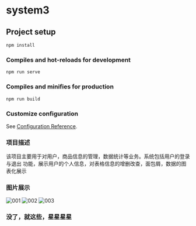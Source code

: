 # system3

## Project setup
```
npm install
```

### Compiles and hot-reloads for development
```
npm run serve
```

### Compiles and minifies for production
```
npm run build
```

### Customize configuration
See [Configuration Reference](https://cli.vuejs.org/config/).

### 项目描述
该项目主要用于对用户，商品信息的管理，数据统计等业务。系统包括用户的登录与退出
功能，展示用户的个人信息，对表格信息的增删改查，面包屑，数据的图表化展示

### 图片展示
![001](https://user-images.githubusercontent.com/79975411/195597652-30a8fb44-cd84-4b00-b320-f9ce8fab3965.jpg)
![002](https://user-images.githubusercontent.com/79975411/195597680-e8a21d81-4e34-46f9-a479-10fdfaba6448.jpg)
![003](https://user-images.githubusercontent.com/79975411/195597697-37d91294-7247-4fdc-bfa7-20b4f2e33861.jpg)

### 没了，就这些，星星星星
